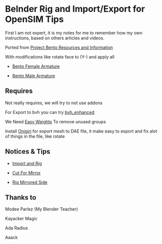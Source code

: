 # Belnder Rig and Import/Export for OpenSIM Tips

First I am not expert, it is my notes for me to remember how my own instructions, based on others articles and videos.

Ported from [Project Bento Resources and Information](https://wiki.secondlife.com/wiki/Project_Bento_Resources_and_Information)

With modifications like rotate face to (Y-) and apply all

* [Bento Female Armature](Female_SL_Bento_Fixed.blend)

* [Bento Male Armature](Female_SL_Bento_Fixed.blend)

## Requires

Not really requires, we will try to not use addons

For Export to bvh you can try [bvh_enhanced](https://github.com/walkoncross/blender_bvh_addon_enhanced)

We Need [Easy Weights](https://studio.blender.org/pipeline/addons/easy_weights) To remove unused groups

Install [Onigiri](https://github.com/aiaustin/Onigiri) for export mesh to DAE file, it make easy to export and fix alot of things in the file, like rotate

## Notices & Tips

* [Import and Rig](./examples/ImportAndRig)

* [Cut For Mirror](./examples/CutForMirror)

* [Rig Mirrored Side](./examples/RigMirror)

## Thanks to

Modee Parlez (My Blender Teacher)

Kayacker Magic

Ada Radius

Aaack
